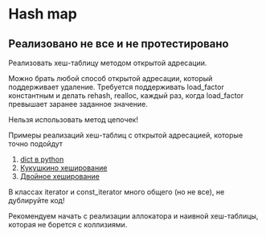 # Hash map
## Реализовано не все и не протестировано

Реализовать хеш-таблицу методом открытой адресации.

Можно брать любой способ открытой адресации, который поддерживает удаление.
Требуется поддерживать load_factor константным и делать rehash, realloc, каждый раз, когда load_factor превышает заранее заданное значение.

Нельзя использовать метод цепочек!

Примеры реализаций хеш-таблиц с открытой адресацией, которые точно подойдут
1. [dict в python](https://www.laurentluce.com/posts/python-dictionary-implementation/)
2. [Кукушкино хеширование](https://neerc.ifmo.ru/wiki/index.php?title=%D0%A5%D0%B5%D1%88%D0%B8%D1%80%D0%BE%D0%B2%D0%B0%D0%BD%D0%B8%D0%B5_%D0%BA%D1%83%D0%BA%D1%83%D1%88%D0%BA%D0%B8)
3. [Двойное хеширование](https://neerc.ifmo.ru/wiki/index.php?title=%D0%A0%D0%B0%D0%B7%D1%80%D0%B5%D1%88%D0%B5%D0%BD%D0%B8%D0%B5_%D0%BA%D0%BE%D0%BB%D0%BB%D0%B8%D0%B7%D0%B8%D0%B9)

В классах iterator и const_iterator много общего (но не все), не дублируйте код!

Рекомендуем начать с реализации аллокатора и наивной хеш-таблицы, которая не борется с коллизиями.

